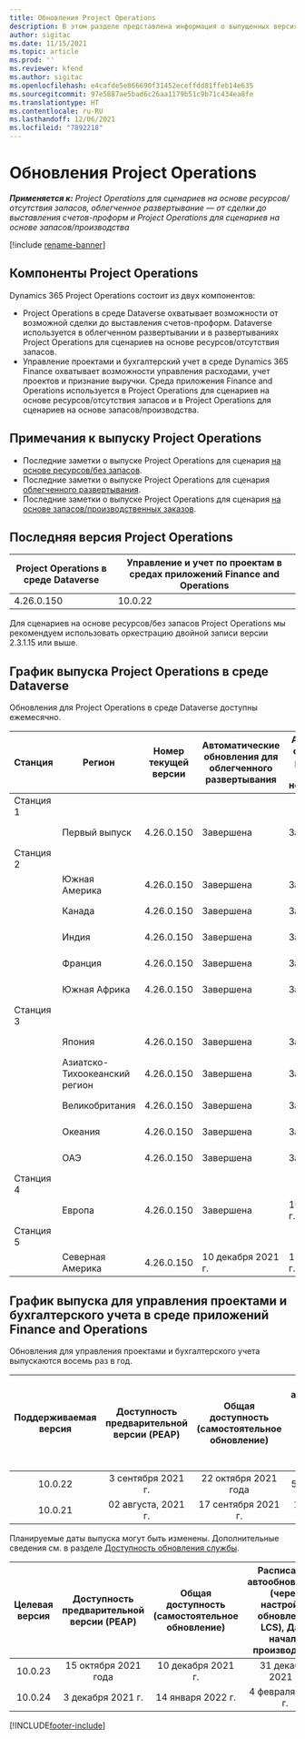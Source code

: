 ```yaml
---
title: Обновления Project Operations
description: В этом разделе представлена информация о выпущенных версиях Dynamics 365 Project Operations.
author: sigitac
ms.date: 11/15/2021
ms.topic: article
ms.prod: ''
ms.reviewer: kfend
ms.author: sigitac
ms.openlocfilehash: e4cafde5e866690f31452eceffdd81ffeb14e635
ms.sourcegitcommit: 97e5887ae5bad6c26aa1179b51c9b71c434ea8fe
ms.translationtype: HT
ms.contentlocale: ru-RU
ms.lasthandoff: 12/06/2021
ms.locfileid: "7892218"
---
```

# <a name="project-operations-updates"></a>Обновления Project Operations

_**Применяется к:** Project Operations для сценариев на основе ресурсов/отсутствия запасов, облегченное развертывание — от сделки до выставления счетов-проформ и Project Operations для сценариев на основе запасов/производства_

[!include [rename-banner](~/includes/cc-data-platform-banner.md)]

## <a name="project-operations-components"></a>Компоненты Project Operations

Dynamics 365 Project Operations состоит из двух компонентов:

- Project Operations в среде Dataverse охватывает возможности от возможной сделки до выставления счетов-проформ. Dataverse используется в облегченном развертывании и в развертываниях Project Operations для сценариев на основе ресурсов/отсутствия запасов.
- Управление проектами и бухгалтерский учет в среде Dynamics 365 Finance охватывает возможности управления расходами, учет проектов и признание выручки. Среда приложения Finance and Operations используется в Project Operations для сценариев на основе ресурсов/отсутствия запасов и в Project Operations для сценариев на основе запасов/производства.

## <a name="project-operations-release-notes"></a>Примечания к выпуску Project Operations
- Последние заметки о выпуске Project Operations для сценария [на основе ресурсов/без запасов](whats-new-nov-2021-resource-based.md).
- Последние заметки о выпуске Project Operations для сценария [облегченного развертывания](../pro/whats-new/whats-new-nov-2021-lite.md).
- Последние заметки о выпуске Project Operations для сценария [на основе запасов/производственных заказов](../prod-pma/whats-new/whats-new-oct-2021-stocked.md).

## <a name="project-operations-latest-version"></a>Последняя версия Project Operations

| Project Operations в среде Dataverse | Управление и учет по проектам в средах приложений Finance and Operations | 
| --- | --- |
| 4.26.0.150 | 10.0.22 |

Для сценариев на основе ресурсов/без запасов Project Operations мы рекомендуем использовать оркестрацию двойной записи версии 2.3.1.15 или выше.

## <a name="release-schedule-for-project-operations-on-dataverse-environment"></a>График выпуска Project Operations в среде Dataverse

Обновления для Project Operations в среде Dataverse доступны ежемесячно. 

| Станция | Регион | Номер текущей версии | Автоматические обновления для облегченного развертывания | Автоматические обновления для развертывания ресурсов/нескладируемого | Следующий номер версии | Следующая общедоступная версия |
|-----------|-----------------------|-----------------|--------------------|---------------------|---------------------|---------------------|
| Станция 1 |   &nbsp;              |    &nbsp;       | &nbsp;             |      &nbsp;         |      &nbsp;         |      &nbsp;         |
|   &nbsp;  | Первый выпуск         |  4.26.0.150     | Завершена           | Завершена            | Подлежит уточнению                 | 06 декабря 2021 г.   |
| Станция 2 |   &nbsp;              |    &nbsp;       | &nbsp;             |      &nbsp;         |      &nbsp;         |      &nbsp;         |
|   &nbsp;  | Южная Америка         |  4.26.0.150     | Завершена           | Завершена            | Подлежит уточнению                 | 06 декабря 2021 г.   |
|   &nbsp;  | Канада                |  4.26.0.150     | Завершена           | Завершена            | Подлежит уточнению                 | 06 декабря 2021 г.   |
|   &nbsp;  | Индия                 |  4.26.0.150     | Завершена           | Завершена            | Подлежит уточнению                 | 06 декабря 2021 г.   |
|   &nbsp;  | Франция                |  4.26.0.150     | Завершена           | Завершена            | Подлежит уточнению                 | 06 декабря 2021 г.   |
|   &nbsp;  | Южная Африка          |  4.26.0.150     | Завершена           | Завершена            | Подлежит уточнению                 | 06 декабря 2021 г.   |
| Станция 3 |      &nbsp;           |     &nbsp;      |     &nbsp;         |      &nbsp;         |      &nbsp;         |      &nbsp;         |
|   &nbsp;  | Япония                 |  4.26.0.150     | Завершена           | Завершена            | Подлежит уточнению                 | 10 декабря 2021 г.   |
|   &nbsp;  | Азиатско-Тихоокеанский регион          |  4.26.0.150     | Завершена           | Завершена            | Подлежит уточнению                 | 10 декабря 2021 г.   |
|   &nbsp;  | Великобритания         |  4.26.0.150     | Завершена           | Завершена            | Подлежит уточнению                 | 10 декабря 2021 г.   |
|   &nbsp;  | Океания               |  4.26.0.150     | Завершена           | Завершена            | Подлежит уточнению                 | 10 декабря 2021 г.   |
|   &nbsp;  | ОАЭ  |  4.26.0.150     | Завершена           | Завершена            | Подлежит уточнению                 | 10 декабря 2021 г.   |
| Станция 4 |     &nbsp;            |     &nbsp;      |     &nbsp;         |      &nbsp;         |      &nbsp;         |      &nbsp;         |
|   &nbsp;  | Европа                |  4.26.0.150     | Завершена           | 10 декабря 2021 г.   | Подлежит уточнению                 | 17 декабря 2021 г.   |
| Станция 5 |     &nbsp;            |     &nbsp;      |     &nbsp;         |      &nbsp;         |      &nbsp;         |      &nbsp;         |
|   &nbsp;  | Северная Америка         |  4.26.0.150     | 10 декабря 2021 г.  | 17 декабря 2021 г.   | Подлежит уточнению                 | 07 января 2022 г.    |


## <a name="release-schedule-for-project-management-and-accounting-in-the-finance-and-operations-apps-environment"></a>График выпуска для управления проектами и бухгалтерского учета в среде приложений Finance and Operations

Обновления для управления проектами и бухгалтерского учета выпускаются восемь раз в год.

|Поддерживаемая версия| Доступность предварительной версии (PEAP) | Общая доступность (самостоятельное обновление) | Расписание автообновления (через настройки обновления LCS), Дата начала производства |   Завершение обслуживания   |
|:---------------:|:---------------------------:|:---------------------------------:|:--------------------------------------------------------------------:|:------------------:|
|     10.0.22     |      3 сентября 2021 г.      |        22 октября 2021 года           |                          5 ноября 2021 г.                            | 14 января 2022 г.   |
|    10.0.21      |         02 августа, 2021 г.     |           17 сентября 2021 г.      |                             1 октября 2021 года                          |  10 декабря 2021 г. |


Планируемые даты выпуска могут быть изменены. Дополнительные сведения см. в разделе [Доступность обновления службы](/dynamics365/fin-ops-core/fin-ops/get-started/public-preview-releases?toc=%2fdynamics365%2ffinance%2ftoc.json).

|Целевая версия | Доступность предварительной версии (PEAP) | Общая доступность (самостоятельное обновление) | Расписание автообновления (через настройки обновления LCS), Дата начала производства |   Завершение обслуживания   |
|:---------------:|:---------------------------:|:---------------------------------:|:--------------------------------------------------------------------:|:------------------:|
|     10.0.23     |      15 октября 2021 года       |        10 декабря 2021 г.          |                          31 декабря 2021 г.                           | 18 марта 2022 г.     |
|     10.0.24     |      3 декабря 2021 г.       |        14 января 2022 г.           |                          4 февраля 2022 г.                            | 15 апреля 2022 г.     |

[!INCLUDE[footer-include](../includes/footer-banner.md)]
